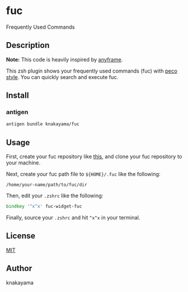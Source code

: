 fuc
===

Frequently Used Commands

## Description

**Note:** This code is heavily inspired by [anyframe](https://github.com/mollifier/anyframe).

This zsh plugin shows your frequently used commands (fuc) with [peco style](https://github.com/peco/peco). You can quickly search and execute fuc.

## Install

### antigen

```bash
antigen bundle knakayama/fuc
```

## Usage

First, create your fuc repository like [this](https://github.com/knakayama/my-fuc), and clone your fuc repository to your machine.

Next, create your fuc path file to `${HOME}/.fuc` like the following:

```text
/home/your-name/path/to/fuc/dir
```

Then, edit your `.zshrc` like the following:

```zsh
bindkey '^x^x' fuc-widget-fuc
```

Finally, source your `.zshrc` and hit `^x^x` in your terminal.

## License

[MIT](https://github.com/knakayama/fuc/blob/master/LICENSE)

## Author

knakayama
